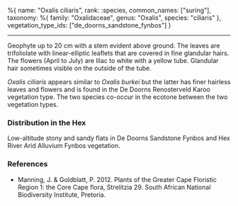 %{
name: "Oxalis ciliaris",
rank: :species,
common_names: ["suring"],
taxonomy: %{
family: "Oxalidaceae",
genus: "Oxalis",
species: "ciliaris"
},
vegetation_type_ids: ["de_doorns_sandstone_fynbos"]
}

---

Geophyte up to 20 cm with a stem evident above ground. The leaves are trifoliolate with linear-elliptic leaflets that are covered
in fine glandular hairs. The flowers (April to July) are lilac to white with a yellow tube. Glandular hair sometimes visible on the outside of the tube.

<!-- read more -->

_Oxalis ciliaris_ appears similar to _Oxalis burkei_ but the latter has finer hairless leaves and flowers and is found in the
De Doorns Renosterveld Karoo vegetation type. The two species co-occur in the ecotone between the two vegetation types.

### Distribution in the Hex

Low-altitude stony and sandy flats in De Doorns Sandstone Fynbos and Hex River Arid Alluvium Fynbos vegetation.

### References

- Manning, J. & Goldblatt, P. 2012. Plants of the Greater Cape Floristic Region 1: the Core Cape flora, Strelitzia 29. South African National Biodiversity Institute, Pretoria.
